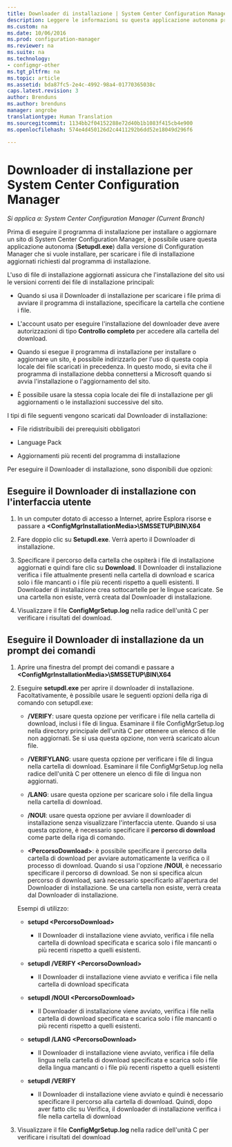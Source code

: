 ```yaml
---
title: Downloader di installazione | System Center Configuration Manager
description: Leggere le informazioni su questa applicazione autonoma progettata per assicurare che l'installazione del sito usi le versioni correnti dei file di installazione principali.
ms.custom: na
ms.date: 10/06/2016
ms.prod: configuration-manager
ms.reviewer: na
ms.suite: na
ms.technology:
- configmgr-other
ms.tgt_pltfrm: na
ms.topic: article
ms.assetid: bda87fc5-2e4c-4992-98a4-01770365038c
caps.latest.revision: 3
author: Brenduns
ms.author: brenduns
manager: angrobe
translationtype: Human Translation
ms.sourcegitcommit: 1134bb2f04152288e72d40b1b1083f415cb4e900
ms.openlocfilehash: 574e4d450126d2c4411292b6dd52e18049d296f6

---
```

# <a name="setup-downloader-for-system-center-configuration-manager"></a>Downloader di installazione per System Center Configuration Manager

*Si applica a: System Center Configuration Manager (Current Branch)*

Prima di eseguire il programma di installazione per installare o aggiornare un sito di System Center Configuration Manager, è possibile usare questa applicazione autonoma (**Setupdl.exe**) dalla versione di Configuration Manager che si vuole installare, per scaricare i file di installazione aggiornati richiesti dal programma di installazione.  

L'uso di file di installazione aggiornati assicura che l'installazione del sito usi le versioni correnti dei file di installazione principali:  

-   Quando si usa il Downloader di installazione per scaricare i file prima di avviare il programma di installazione, specificare la cartella che contiene i file.  

-   L'account usato per eseguire l'installazione del downloader deve avere autorizzazioni di tipo **Controllo completo** per accedere alla cartella del download.  

-   Quando si esegue il programma di installazione per installare o aggiornare un sito, è possibile indirizzarlo per l'uso di questa copia locale dei file scaricati in precedenza. In questo modo, si evita che il programma di installazione debba connettersi a Microsoft quando si avvia l'installazione o l'aggiornamento del sito.  

-   È possibile usare la stessa copia locale dei file di installazione per gli aggiornamenti o le installazioni successive del sito.  

I tipi di file seguenti vengono scaricati dal Downloader di installazione:  

-   File ridistribuibili dei prerequisiti obbligatori  

-   Language Pack  

-   Aggiornamenti più recenti del programma di installazione  

Per eseguire il Downloader di installazione, sono disponibili due opzioni:  

## <a name="run-setup-downloader-with-the-user-interface"></a>Eseguire il Downloader di installazione con l'interfaccia utente  

1.  In un computer dotato di accesso a Internet, aprire Esplora risorse e passare a **&lt;ConfigMgrInstallationMedia\>\SMSSETUP\BIN\X64**  

2.  Fare doppio clic su **Setupdl.exe**. Verrà aperto il Downloader di installazione.  

3.  Specificare il percorso della cartella che ospiterà i file di installazione aggiornati e quindi fare clic su **Download**. Il Downloader di installazione verifica i file attualmente presenti nella cartella di download e scarica solo i file mancanti o i file più recenti rispetto a quelli esistenti. Il Downloader di installazione crea sottocartelle per le lingue scaricate. Se una cartella non esiste, verrà creata dal Downloader di installazione.  

4.  Visualizzare il file **ConfigMgrSetup.log** nella radice dell'unità C per verificare i risultati del download.  

## <a name="run-setup-downloader-from-a-command-prompt"></a>Eseguire il Downloader di installazione da un prompt dei comandi  

1.  Aprire una finestra del prompt dei comandi e passare a **&lt;ConfigMgrInstallationMedia\>\SMSSETUP\BIN\X64**  

2.  Eseguire **setupdl.exe** per aprire il downloader di installazione. Facoltativamente, è possibile usare le seguenti opzioni della riga di comando con setupdl.exe:  

    -   **/VERIFY**: usare questa opzione per verificare i file nella cartella di download, inclusi i file di lingua. Esaminare il file ConfigMgrSetup.log nella directory principale dell'unità C per ottenere un elenco di file non aggiornati. Se si usa questa opzione, non verrà scaricato alcun file.  

    -   **/VERIFYLANG**: usare questa opzione per verificare i file di lingua nella cartella di download. Esaminare il file ConfigMgrSetup.log nella radice dell'unità C per ottenere un elenco di file di lingua non aggiornati.  

    -   **/LANG**: usare questa opzione per scaricare solo i file della lingua nella cartella di download.  

    -   **/NOUI**: usare questa opzione per avviare il downloader di installazione senza visualizzare l'interfaccia utente. Quando si usa questa opzione, è necessario specificare il **percorso di download** come parte della riga di comando.  

    -   **&lt;PercorsoDownload\>**: è possibile specificare il percorso della cartella di download per avviare automaticamente la verifica o il processo di download. Quando si usa l'opzione **/NOUI**, è necessario specificare il percorso di download. Se non si specifica alcun percorso di download, sarà necessario specificarlo all'apertura del Downloader di installazione. Se una cartella non esiste, verrà creata dal Downloader di installazione.  

    Esempi di utilizzo:  

    -   **setupd &lt;PercorsoDownload\>**  

        -   Il Downloader di installazione viene avviato, verifica i file nella cartella di download specificata e scarica solo i file mancanti o più recenti rispetto a quelli esistenti.  

    -   **setupdl /VERIFY &lt;PercorsoDownload\>**  

        -   Il Downloader di installazione viene avviato e verifica i file nella cartella di download specificata  

    -   **setupdl /NOUI &lt;PercorsoDownload\>**  

        -   Il Downloader di installazione viene avviato, verifica i file nella cartella di download specificata e scarica solo i file mancanti o più recenti rispetto a quelli esistenti.  

    -   **setupdl /LANG  &lt;PercorsoDownload\>**  

        -   Il Downloader di installazione viene avviato, verifica i file della lingua nella cartella di download specificata e scarica solo i file della lingua mancanti o i file più recenti rispetto a quelli esistenti  

    -   **setupdl /VERIFY**  

        -   Il Downloader di installazione viene avviato e quindi è necessario specificare il percorso alla cartella di download. Quindi, dopo aver fatto clic su Verifica, il downloader di installazione verifica i file nella cartella di download  

3.  Visualizzare il file **ConfigMgrSetup.log** nella radice dell'unità C per verificare i risultati del download  



<!--HONumber=Nov16_HO1-->


